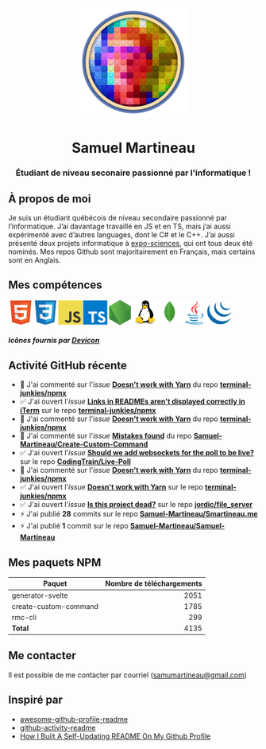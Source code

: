 <div align="middle">
  <img height="225" alt="avatar" src="https://raw.githubusercontent.com/Samuel-Martineau/Samuel-Martineau/master/avatar.png">
  <h1>Samuel Martineau</h1>
  <h3>Étudiant de niveau seconaire passionné par l'informatique !</h3>
</div>

## À propos de moi

Je suis un étudiant québécois de niveau secondaire passionné par l’informatique. J’ai davantage travaillé en JS et en TS, mais j’ai aussi expérimenté avec d’autres languages, dont le C# et le C++. J’ai aussi présenté deux projets informatique à [expo-sciences](https://technoscience.ca/programmes/expo-sciences/), qui ont tous deux été nominés. Mes repos Github sont majoritairement en Français, mais certains sont en Anglais.

## Mes compétences

<img alt="HTML5" src="https://raw.githubusercontent.com/devicons/devicon/master/icons/html5/html5-original.svg" width="50" title="HTML5" /><img alt="CSS3" src="https://raw.githubusercontent.com/devicons/devicon/master/icons/css3/css3-original.svg" width="50" title="CSS3" /><img alt="JavaScript" src="https://raw.githubusercontent.com/devicons/devicon/master/icons/javascript/javascript-original.svg" width="50" title="JavaScript" /><img alt="TypeScript" src="https://raw.githubusercontent.com/devicons/devicon/master/icons/typescript/typescript-original.svg" width="50" title="TypeScript" /><img alt="NodeJS" src="https://raw.githubusercontent.com/devicons/devicon/master/icons/nodejs/nodejs-original.svg" width="50" title="NodeJS" /><img alt="Linux" src="https://raw.githubusercontent.com/devicons/devicon/master/icons/linux/linux-original.svg" width="50" title="Linux" /><img alt="MongoDB" src="https://raw.githubusercontent.com/devicons/devicon/master/icons/mongodb/mongodb-original.svg" width="50" title="MongoDB" /><img alt="Java" src="https://raw.githubusercontent.com/devicons/devicon/master/icons/java/java-original.svg" width="50" title="Java" /><img alt="jQuery" src="https://raw.githubusercontent.com/devicons/devicon/master/icons/jquery/jquery-original.svg" width="50" title="jQuery" />

##### Icônes fournis par [Devicon](https://konpa.github.io/devicon/)

## Activité GitHub récente

- 💬 J&#x27;ai commenté sur l&#x27;_issue_ [**Doesn&#x27;t work with Yarn**](https://github.com/terminal-junkies/npmx/issues/5) du repo [**terminal-junkies/npmx**](https://github.com/terminal-junkies/npmx)
- ✅ J&#x27;ai ouvert l&#x27;_issue_ [**Links in READMEs aren&#x27;t displayed correctly in iTerm**](https://github.com/terminal-junkies/npmx/issues/9) sur le repo [**terminal-junkies/npmx**](https://github.com/terminal-junkies/npmx)
- 💬 J&#x27;ai commenté sur l&#x27;_issue_ [**Doesn&#x27;t work with Yarn**](https://github.com/terminal-junkies/npmx/issues/5) du repo [**terminal-junkies/npmx**](https://github.com/terminal-junkies/npmx)
- 💬 J&#x27;ai commenté sur l&#x27;_issue_ [**Mistakes found**](https://github.com/Samuel-Martineau/Create-Custom-Command/issues/2) du repo [**Samuel-Martineau/Create-Custom-Command**](https://github.com/Samuel-Martineau/Create-Custom-Command)
- ✅ J&#x27;ai ouvert l&#x27;_issue_ [**Should we add websockets for the poll to be live?**](https://github.com/CodingTrain/Live-Poll/issues/15) sur le repo [**CodingTrain/Live-Poll**](https://github.com/CodingTrain/Live-Poll)
- 💬 J&#x27;ai commenté sur l&#x27;_issue_ [**Doesn&#x27;t work with Yarn**](https://github.com/terminal-junkies/npmx/issues/5) du repo [**terminal-junkies/npmx**](https://github.com/terminal-junkies/npmx)
- ✅ J&#x27;ai ouvert l&#x27;_issue_ [**Doesn&#x27;t work with Yarn**](https://github.com/terminal-junkies/npmx/issues/5) sur le repo [**terminal-junkies/npmx**](https://github.com/terminal-junkies/npmx)
- ✅ J&#x27;ai ouvert l&#x27;_issue_ [**Is this project dead?**](https://github.com/jordic/file_server/issues/14) sur le repo [**jordic/file_server**](https://github.com/jordic/file_server)
- ⚡ J&#x27;ai publié **28** commits sur le repo [**Samuel-Martineau/Smartineau.me**](https://github.com/Samuel-Martineau/Smartineau.me)
- ⚡ J&#x27;ai publié **1** commit sur le repo [**Samuel-Martineau/Samuel-Martineau**](https://github.com/Samuel-Martineau/Samuel-Martineau)

## Mes paquets NPM

| Paquet                | Nombre de téléchargements |
| --------------------- | ------------------------: |
| generator-svelte      |                      2051 |
| create-custom-command |                      1785 |
| rmc-cli               |                       299 |
| **Total**             |                      4135 |

## Me contacter

Il est possible de me contacter par courriel ([samumartineau@gmail.com](mailto:samumartineau@gmail.com))

## Inspiré par

- [awesome-github-profile-readme](https://github.com/abhisheknaiidu/awesome-github-profile-readme)
- [github-activity-readme](https://github.com/jamesgeorge007/github-activity-readme)
- [How I Built A Self-Updating README On My Github Profile](https://www.mokkapps.de/blog/how-i-built-a-self-updating-readme-on-my-git-hub-profile/)

